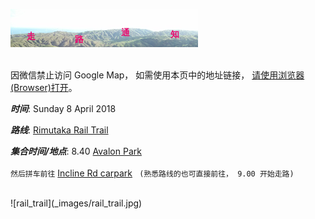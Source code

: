 ![skyline](_images/skyline2.png)

<br/>
<div class="alert alert-danger">
因微信禁止访问 Google Map， 如需使用本页中的地址链接， 
<a href="_images/weichat_browser.png" target="_blank">
请使用浏览器(Browser)打开</a>。
</div>

***时间***: Sunday 8 April 2018

***路线***: [Rimutaka Rail Trail](http://tracks.org.nz/track/show/213)

***集合时间/地点***: 8.40 [Avalon Park](https://goo.gl/maps/7u2c4HgMAy12)
<br/><br/>
`然后拼车前往` [Incline Rd carpark](https://goo.gl/maps/Udfk93EzuB42) ` (熟悉路线的也可直接前往， 9.00 开始走路)` 


<br/>
![rail_trail](_images/rail_trail.jpg)
